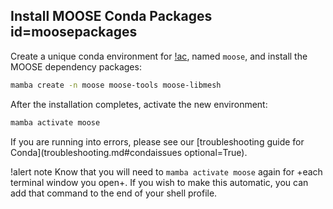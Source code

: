 ## Install MOOSE Conda Packages id=moosepackages

Create a unique conda environment for [!ac](MOOSE), named `moose`, and install the MOOSE dependency
packages:

```bash
mamba create -n moose moose-tools moose-libmesh
```

After the installation completes, activate the new environment:

```bash
mamba activate moose
```

If you are running into errors, please see our [troubleshooting guide for Conda](troubleshooting.md#condaissues optional=True).

!alert note
Know that you will need to `mamba activate moose` again for +each terminal window you open+. If you wish to make this automatic, you can add that command to the end of your shell profile.
